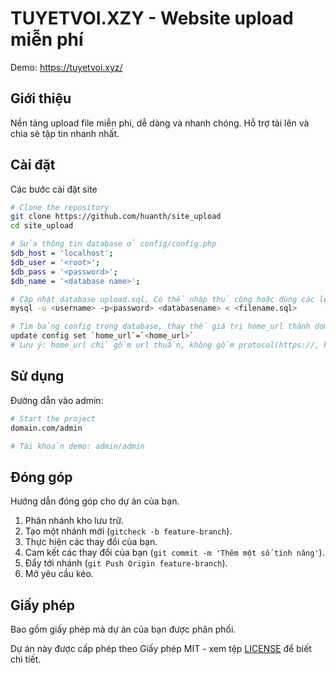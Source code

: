 # TUYETVOI.XZY - Website upload miễn phí
Demo: https://tuyetvoi.xyz/

## Giới thiệu
Nền tảng upload file miễn phí, dễ dàng và nhanh chóng. Hỗ trợ tải lên và chia sẻ tập tin nhanh nhất.

## Cài đặt
 Các bước cài đặt site

```bash
# Clone the repository
git clone https://github.com/huanth/site_upload
cd site_upload

# Sửa thông tin database ở config/config.php
$db_host = 'localhost';
$db_user = '<root>';
$db_pass = '<password>';
$db_name = '<database name>';

# Cập nhật database upload.sql, Có thể nhập thủ công hoặc dùng các lệnh sau:
mysql -u <username> -p<password> <databasename> < <filename.sql>

# Tìm bảng config trong database, thay thế giá trị home_url thành domain của site hiện tại hoặc dùng sql sau:
update config set `home_url`=`<home_url>`
# Lưu ý: home_url chỉ gồm url thuần, không gồm protocol(https://, http://) và gạch chéo ở cuối. VD: domain.local
```

## Sử dụng
Đường dẫn vào admin: 
```bash
# Start the project
domain.com/admin

# Tài khoản demo: admin/admin
```
## Đóng góp
Hướng dẫn đóng góp cho dự án của bạn.

1. Phân nhánh kho lưu trữ.
2. Tạo một nhánh mới (`gitcheck -b feature-branch`).
3. Thực hiện các thay đổi của bạn.
4. Cam kết các thay đổi của bạn (`git commit -m 'Thêm một số tính năng'`).
5. Đẩy tới nhánh (`git Push Origin feature-branch`).
6. Mở yêu cầu kéo.

## Giấy phép
Bao gồm giấy phép mà dự án của bạn được phân phối.

Dự án này được cấp phép theo Giấy phép MIT - xem tệp [LICENSE](LICENSE) để biết chi tiết.
